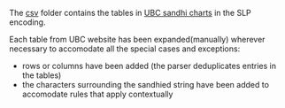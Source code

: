The [csv](./csv) folder contains the tables in [UBC sandhi charts](./UBC_sandhi_charts.ods) in the SLP encoding.

Each table from UBC website has been expanded(manually) wherever necessary to accomodate all the special cases and exceptions:
 - rows or columns have been added (the parser deduplicates entries in the tables)
 - the characters surrounding the sandhied string have been added to accomodate rules that apply contextually
